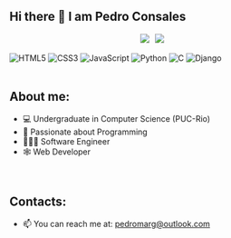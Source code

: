 ## Hi there 👋 I am Pedro Consales

<!-- [![Linkedin](https://img.shields.io/badge/LinkedIn-0077B5?style=for-the-badge&logo=linkedin&logoColor=white)](https://www.linkedin.com/in/gabriel-arruda-956ab6303/) -->

<div style="display: flex; flex-wrap: wrap; gap: 10px; justify-content: center;">
  <img src="https://github-readme-stats.vercel.app/api?username=Pedro-Consales&show_icons=true&theme=github_dark_dimmed" />
  <img src="https://github-readme-stats.vercel.app/api/top-langs/?username=Pedro-Consales&layout=compact&langs_count=16&theme=github_dark_dimmed" />
</div>

<br/>

<div style="display: inline_block">
  <img align="center" alt="HTML5" src="https://img.shields.io/badge/HTML5-E34F26?style=for-the-badge&logo=html5&logoColor=white" />
  <img align="center" alt="CSS3" src="https://img.shields.io/badge/CSS3-1572B6?style=for-the-badge&logo=css3&logoColor=white" />
  <img align="center" alt="JavaScript" src="https://img.shields.io/badge/JavaScript-F7DF1E?style=for-the-badge&logo=javascript&logoColor=black" />
  <img align="center" alt="Python" src="https://img.shields.io/badge/Python-14354C?style=for-the-badge&logo=python&logoColor=white" />
  <img align="center" alt="C" src="https://img.shields.io/badge/C-%2300599C.svg?style=for-the-badge&logo=c&logoColor=white"/>
  <img align="center" alt="Django" src="https://img.shields.io/badge/Django-092E20?style=for-the-badge&logo=django&logoColor=white"/>
</div>

<br/>

## About me:

- 💻 Undergraduate in Computer Science (PUC-Rio)  
- 👾 Passionate about Programming  
- 👨🏽‍💻 Software Engineer  
- 🕸️ Web Developer  

<br/>

## Contacts:

- 📫 You can reach me at: pedromarg@outlook.com  
